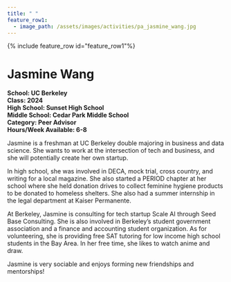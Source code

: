 ```yaml
---
title: " "
feature_row1:
  - image_path: /assets/images/activities/pa_jasmine_wang.jpg
---
```


{% include feature_row id="feature_row1"%}

# Jasmine Wang

**School: UC Berkeley**  
**Class: 2024**  
**High School: Sunset High School**  
**Middle School: Cedar Park Middle School**  
**Category: Peer Advisor**  
**Hours/Week Available: 6-8**  

Jasmine is a freshman at UC Berkeley double majoring in business and data science. She wants to work at the intersection of tech and business, and she will potentially create her own startup.

In high school, she was involved in DECA, mock trial, cross country, and writing for a local magazine. She also started a PERIOD chapter at her school where she held donation drives to collect feminine hygiene products to be donated to homeless shelters. She also had a summer internship in the legal department at Kaiser Permanente.

At Berkeley, Jasmine is consulting for tech startup Scale AI through Seed Base Consulting. She is also involved in Berkeley’s student government association and a finance and accounting student organization. As for volunteering, she is providing free SAT tutoring for low income high school students in the Bay Area. In her free time, she likes to watch anime and draw.

Jasmine is very sociable and enjoys forming new friendships and mentorships!

